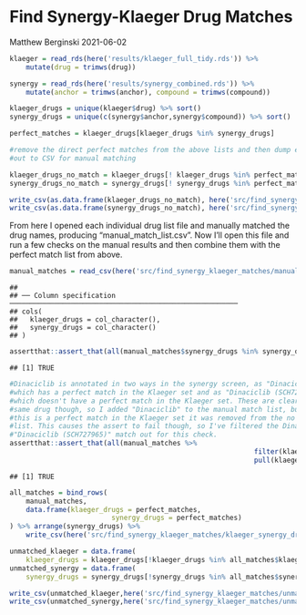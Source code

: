 Find Synergy-Klaeger Drug Matches
================
Matthew Berginski
2021-06-02

``` r
klaeger = read_rds(here('results/klaeger_full_tidy.rds')) %>%
    mutate(drug = trimws(drug))

synergy = read_rds(here('results/synergy_combined.rds')) %>%
    mutate(anchor = trimws(anchor), compound = trimws(compound))

klaeger_drugs = unique(klaeger$drug) %>% sort()
synergy_drugs = unique(c(synergy$anchor,synergy$compound)) %>% sort()

perfect_matches = klaeger_drugs[klaeger_drugs %in% synergy_drugs]

#remove the direct perfect matches from the above lists and then dump each list
#out to CSV for manual matching

klaeger_drugs_no_match = klaeger_drugs[! klaeger_drugs %in% perfect_matches]
synergy_drugs_no_match = synergy_drugs[! synergy_drugs %in% perfect_matches]

write_csv(as.data.frame(klaeger_drugs_no_match), here('src/find_synergy_klaeger_matches/no_clear_match_klaeger_drug_list.csv'))
write_csv(as.data.frame(synergy_drugs_no_match), here('src/find_synergy_klaeger_matches/no_clear_match_synergy_drug_list.csv'))
```

From here I opened each individual drug list file and manually matched
the drug names, producing “manual\_match\_list.csv”. Now I’ll open this
file and run a few checks on the manual results and then combine them
with the perfect match list from above.

``` r
manual_matches = read_csv(here('src/find_synergy_klaeger_matches/manual_match_list.csv'))
```

    ## 
    ## ── Column specification ────────────────────────────────────────────────────────
    ## cols(
    ##   klaeger_drugs = col_character(),
    ##   synergy_drugs = col_character()
    ## )

``` r
assertthat::assert_that(all(manual_matches$synergy_drugs %in% synergy_drugs_no_match))
```

    ## [1] TRUE

``` r
#Dinaciclib is annotated in two ways in the synergy screen, as "Dinaciclib",
#which has a perfect match in the Klaeger set and as "Dinaciclib (SCH727965)"
#which doesn't have a perfect match in the Klaeger set. These are clearly the
#same drug though, so I added "Dinaciclib" to the manual match list, but since
#this is a perfect match in the Klaeger set it was removed from the no match
#list. This causes the assert to fail though, so I've filtered the Dinaciclib to
#"Dinaciclib (SCH727965)" match out for this check.
assertthat::assert_that(all(manual_matches %>% 
                                                            filter(klaeger_drugs != "Dinaciclib") %>% 
                                                            pull(klaeger_drugs) %in% klaeger_drugs_no_match))
```

    ## [1] TRUE

``` r
all_matches = bind_rows(
    manual_matches,
    data.frame(klaeger_drugs = perfect_matches,
                         synergy_drugs = perfect_matches)
) %>% arrange(synergy_drugs) %>%
    write_csv(here('src/find_synergy_klaeger_matches/klaeger_synergy_drug_matches.csv'))

unmatched_klaeger = data.frame(
    klaeger_drugs = klaeger_drugs[!klaeger_drugs %in% all_matches$klaeger_drugs])
unmatched_synergy = data.frame(
    synergy_drugs = synergy_drugs[!synergy_drugs %in% all_matches$synergy_drugs])

write_csv(unmatched_klaeger,here('src/find_synergy_klaeger_matches/unmatched_klaeger.csv'))
write_csv(unmatched_synergy,here('src/find_synergy_klaeger_matches/unmatched_synergy.csv'))
```
